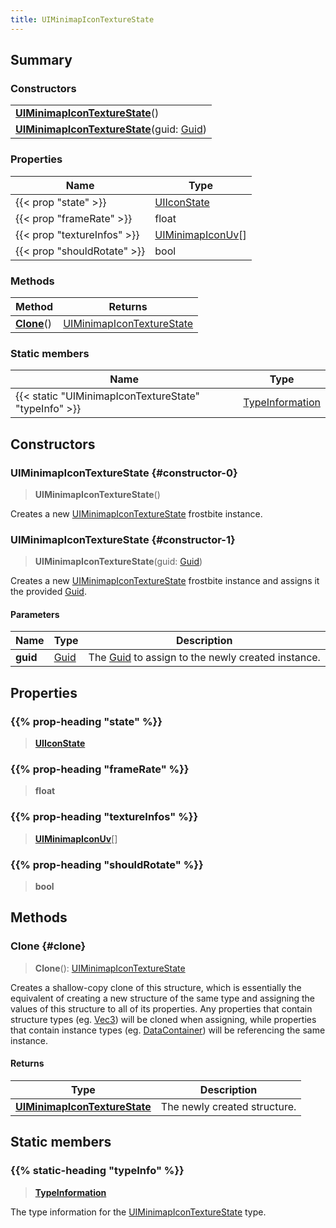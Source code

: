 ```yaml
---
title: UIMinimapIconTextureState
---
```


## Summary

### Constructors

|  |
| --- |
| **[UIMinimapIconTextureState](#constructor-0)**() |
| **[UIMinimapIconTextureState](#constructor-1)**(guid: [Guid](/vext/ref/shared/type/guid)) |

### Properties

| Name | Type |
| ---- | ---- |
| {{< prop "state" >}} | [UIIconState](/vext/ref/fb/uiiconstate) |
| {{< prop "frameRate" >}} | float |
| {{< prop "textureInfos" >}} | [UIMinimapIconUv](/vext/ref/fb/uiminimapiconuv)[] |
| {{< prop "shouldRotate" >}} | bool |

### Methods

| Method | Returns |
| ------ | ------- |
| **[Clone](#clone)**() | [UIMinimapIconTextureState](/vext/ref/fb/uiminimapicontexturestate) |

### Static members

| Name | Type |
| ---- | ---- |
| {{< static "UIMinimapIconTextureState" "typeInfo" >}} | [TypeInformation](/vext/ref/shared/type/typeinformation) |

## Constructors

### UIMinimapIconTextureState {#constructor-0}

> **UIMinimapIconTextureState**()

Creates a new [UIMinimapIconTextureState](/vext/ref/fb/uiminimapicontexturestate) frostbite instance.

### UIMinimapIconTextureState {#constructor-1}

> **UIMinimapIconTextureState**(guid: [Guid](/vext/ref/shared/type/guid))

Creates a new [UIMinimapIconTextureState](/vext/ref/fb/uiminimapicontexturestate) frostbite instance and assigns it the provided [Guid](/vext/ref/shared/type/guid).

#### Parameters

| Name | Type | Description |
| ---- | ---- | ----------- |
| **guid** | [Guid](/vext/ref/shared/type/guid) | The [Guid](/vext/ref/shared/type/guid) to assign to the newly created instance. |

## Properties

### {{% prop-heading "state" %}}

> **[UIIconState](/vext/ref/fb/uiiconstate)**

### {{% prop-heading "frameRate" %}}

> **float**

### {{% prop-heading "textureInfos" %}}

> **[UIMinimapIconUv](/vext/ref/fb/uiminimapiconuv)**[]

### {{% prop-heading "shouldRotate" %}}

> **bool**

## Methods

### Clone {#clone}

> **Clone**(): [UIMinimapIconTextureState](/vext/ref/fb/uiminimapicontexturestate)

Creates a shallow-copy clone of this structure, which is essentially the equivalent of creating a new structure of the same type and assigning the values of this structure to all of its properties. Any properties that contain structure types (eg. [Vec3](/vext/ref/shared/type/vec3)) will be cloned when assigning, while properties that contain instance types (eg. [DataContainer](/vext/ref/shared/type/datacontainer)) will be referencing the same instance.

#### Returns

| Type | Description |
| ---- | ----------- |
| **[UIMinimapIconTextureState](/vext/ref/fb/uiminimapicontexturestate)** | The newly created structure. |

## Static members

### {{% static-heading "typeInfo" %}}

> **[TypeInformation](/vext/ref/shared/type/typeinformation)**

The type information for the [UIMinimapIconTextureState](/vext/ref/fb/uiminimapicontexturestate) type.

